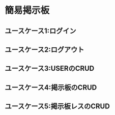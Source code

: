 # 簡易掲示板

## ユースケース1:ログイン
## ユースケース2:ログアウト
## ユースケース3:USERのCRUD
## ユースケース4:掲示板のCRUD
## ユースケース5:掲示板レスのCRUD

